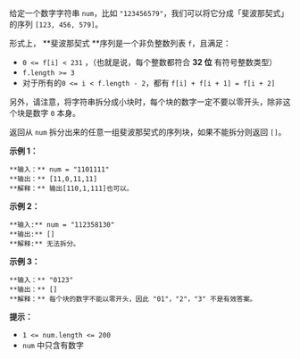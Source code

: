 给定一个数字字符串 `num`，比如 `"123456579"`，我们可以将它分成「斐波那契式」的序列 `[123, 456, 579]`。

形式上， **斐波那契式  **序列是一个非负整数列表 `f`，且满足：

  * `0 <= f[i] < 231` ，（也就是说，每个整数都符合 **32 位**  有符号整数类型）
  * `f.length >= 3`
  * 对于所有的`0 <= i < f.length - 2`，都有 `f[i] + f[i + 1] = f[i + 2]`

另外，请注意，将字符串拆分成小块时，每个块的数字一定不要以零开头，除非这个块是数字 `0` 本身。

返回从 `num` 拆分出来的任意一组斐波那契式的序列块，如果不能拆分则返回 `[]`。



**示例 1：**

    
    
    **输入：** num = "1101111"
    **输出：** [11,0,11,11]
    **解释：** 输出[110,1,111]也可以。

**示例 2：**

    
    
    **输入:** num = "112358130"
    **输出:** []
    **解释:** 无法拆分。
    

**示例 3：**

    
    
    **输入：** "0123"
    **输出：** []
    **解释：** 每个块的数字不能以零开头，因此 "01"，"2"，"3" 不是有效答案。
    



**提示：**

  * `1 <= num.length <= 200`
  * `num` 中只含有数字

